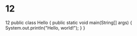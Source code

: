 # 12
12
public class Hello {
    public static void main(String[] args) {
        System.out.println("Hello, world!");
    }
}
